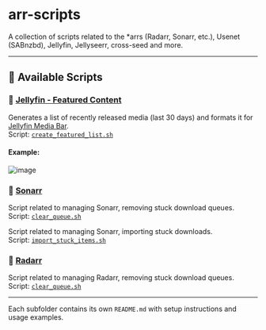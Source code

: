 # arr-scripts

A collection of scripts related to the *arrs (Radarr, Sonarr, etc.), Usenet (SABnzbd), Jellyfin, Jellyseerr, cross-seed and more.

---

## 📂 Available Scripts

### 🔹 [Jellyfin - Featured Content](./jellyfin/Featured%20Content/README.md)

Generates a list of recently released media (last 30 days) and formats it for [Jellyfin Media Bar](https://github.com/MakD/Jellyfin-Media-Bar).  
Script: [`create_featured_list.sh`](./jellyfin/Featured%20Content/create_featured_list.sh)

#### Example:
![image](https://github.com/user-attachments/assets/141f6da5-b238-4721-b7b8-e395d2fbbaae)


### 🔹 [Sonarr](./sonarr/)

Script related to managing Sonarr, removing stuck download queues.  
Script: [`clear_queue.sh`](./sonarr/clear_queue/)

Script related to managing Sonarr, importing stuck downloads.  
Script: [`import_stuck_items.sh`](./sonarr/import_stuck_items/)


### 🔹 [Radarr](./radarr/)

Script related to managing Radarr, removing stuck download queues.  
Script: [`clear_queue.sh`](./radarr/clear_queue/)

---

Each subfolder contains its own `README.md` with setup instructions and usage examples.
